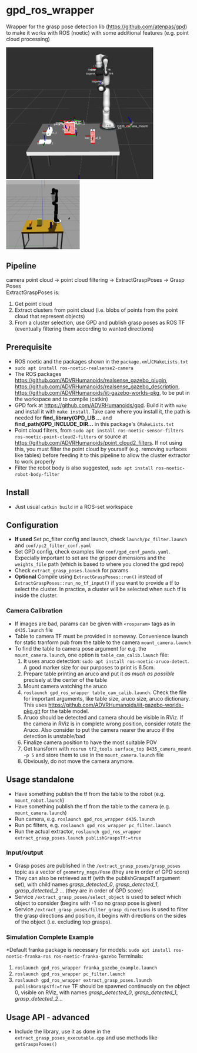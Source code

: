 # gpd_ros_wrapper

Wrapper for the grasp pose detection lib (https://github.com/atenpas/gpd) to make it works with ROS (noetic) with some additional features (e.g. point cloud processing)

<img src="doc/gpd_ros_wrapper_1.png" alt="gpd_ros_wrapper" width="400"/>
<img src="doc/gpd_ros_wrapper_gz.png" alt="gpd_ros_wrapper_gz" width="200"/>

## Pipeline
camera point cloud -> point cloud filtering -> ExtractGraspPoses -> Grasp Poses  
ExtractGraspPoses is:
1. Get point cloud
2. Extract clusters from point cloud (i.e. blobs of points from the point cloud that represent objects)
3. From a cluster selection, use GPD and publish grasp poses as ROS TF (eventually filtering them according to wanted directions)

## Prerequisite
- ROS noetic and the packages shown in the `package.xml`/`CMakeLists.txt`
- `sudo apt install ros-noetic-realsense2-camera`
- The ROS packages https://github.com/ADVRHumanoids/realsense_gazebo_plugin, https://github.com/ADVRHumanoids/realsense_gazebo_description, https://github.com/ADVRHumanoids/iit-gazebo-worlds-pkg, to be put in the workspace and to compile (catkin)
- GPD fork at https://github.com/ADVRHumanoids/gpd. Build it with `make` and install it with `make install`. Take care where you install it, the path is needed for **find_library(GPD_LIB ...** and **find_path(GPD_INCLUDE_DIR...** in this package's `CMakeLists.txt` 
- Point cloud filters, from `sudo apt install ros-noetic-sensor-filters ros-noetic-point-cloud2-filters` or source at https://github.com/ADVRHumanoids/point_cloud2_filters. If not using this, you must filter the point cloud by yourself (e.g. removing surfaces like tables) before feeding it to this pipeline to allow the cluster extractor to work properly
- Filter the robot body is also suggested, `sudo apt install ros-noetic-robot-body-filter`

## Install
- Just usual `catkin build` in a ROS-set workspace

## Configuration
- **If used** Set pc_filter config and launch, check `launch/pc_filter.launch` and `conf/pc2_filter_conf.yaml`
- Set GPD config, check examples like `conf/gpd_conf_panda.yaml`. Expecially important to set are the gripper dimensions and the `weights_file` path (which is based to where you cloned the gpd repo)
- Check `extract_grasp_poses.launch` for params 
- **Optional** Compile using `ExtractGraspPoses::run()` instead of `ExtractGraspPoses::run_no_tf_input()` if you want to provide a tf to select the cluster.
  In practice, a cluster will be selected when such tf is inside the cluster.

### Camera Calibration
- If images are bad, params can be given with `<rosparam>` tags as in `d435.launch` file
- Table to camera TF must be provided in someway. Convenience launch for static tranform pub from the table to the camera `mount_camera.launch`
- To find the table to camera pose argument for e.g. the `mount_camera.launch`, one option is `table_cam_calib.launch` file:  
  1. It uses aruco detection: `sudo apt install ros-noetic-aruco-detect`. A good marker size for our purposes to print is 6.5cm.
  2. Prepare table printing an aruco and put it *as much as possible* precisely at the center of the table
  3. Mount camera watching the aruco
  4. `roslaunch gpd_ros_wrapper table_cam_calib.launch`. Check the file for important arguments, like table size, aruco size, aruco dictionary. This uses https://github.com/ADVRHumanoids/iit-gazebo-worlds-pkg.git for the table model.
  6. Aruco should be detected and camera should be visible in RViz. If the camera in RViz is in complete wrong position, consider rotate the Aruco. Also consider to put the camera nearer the aruco if the detection is unstable/bad
  5. Finalize camera position to have the most suitable POV
  6. Get transform with `rosrun tf2_tools surface_top D435_camera_mount -p 5` and store them to use in the `mount_camera.launch` file
  7. Obviously, do not move the camera anymore.
 
## Usage standalone
- Have something publish the tf from the table to the robot (e.g. `mount_robot.launch`)
- Have something publish the tf from the table to the camera (e.g. `mount_camera.launch`)
- Run camera, e.g. `roslaunch gpd_ros_wrapper d435.launch`
- Run pc filters, e.g. `roslaunch gpd_ros_wrapper pc_filter.launch`
- Run the actual extractor, `roslaunch gpd_ros_wrapper extract_grasp_poses.launch publishGraspsTf:=true`  

### Input/output
- Grasp poses are published in the `/extract_grasp_poses/grasp_poses` topic as a vector of `geometry_msgs/Pose` (they are in order of GPD score)
- They can also be retrieved as tf (with the publishGraspsTf argument set), with child names *grasp_detected_0*, *grasp_detected_1*, *grasp_detected_2* ... (they are in order of GPD score)
- Service `/extract_grasp_poses/select_object` is used to select which object to consider (begins with -1 so no grasp pose is given)
- Service `/extract_grasp_poses/filter_grasp_directions` is used to filter the grasp directions and position, it begins with directions on the sides of the object (i.e. excluding top grasps).

### Simulation Complete Example
*Default franka package is necessary for models: `sudo apt install ros-noetic-franka-ros ros-noetic-franka-gazebo`
Terminals:
1. `roslaunch gpd_ros_wrapper franka_gazebo_example.launch`
2. `roslaunch gpd_ros_wrapper pc_filter.launch`
3. `roslaunch gpd_ros_wrapper extract_grasp_poses.launch publishGraspsTf:=true`
TF should be spawned continuosly on the object 0, visible on RViz, with names *grasp_detected_0*, *grasp_detected_1*, *grasp_detected_2*...


## Usage API - advanced
- Include the library, use it as done in the `extract_grasp_poses_executable.cpp` and use methods like `getGraspsPoses()`  

